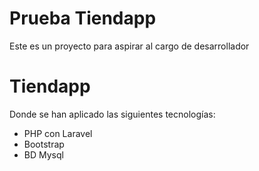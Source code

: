 # Prueba Tiendapp
Este es un proyecto para aspirar al cargo de desarrollador

# Tiendapp

Donde se han aplicado las siguientes tecnologías:

*	PHP con Laravel 
*	Bootstrap
*	BD Mysql